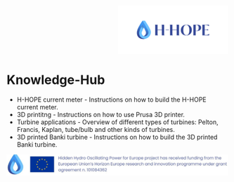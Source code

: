 <div align="right">
<img src="/images/Logo_istituzionale.png" alt="drawing" width="250"/>
</div>

# Knowledge-Hub


- H-HOPE current meter - Instructions on how to build the H-HOPE current meter.
- 3D printitng - Instructions on how to use Prusa 3D printer.
- Turbine applications - Overview of different types of turbines: Pelton, Francis, Kaplan, tube/bulb and other kinds of turbines.
- 3D printed Banki turbine - Instructions on how to build the 3D printed Banki turbine.

<div align="center">
<img src="./images/H-HOPE_footer.JPG" alt="drawing" width="1472"/>
</div>

